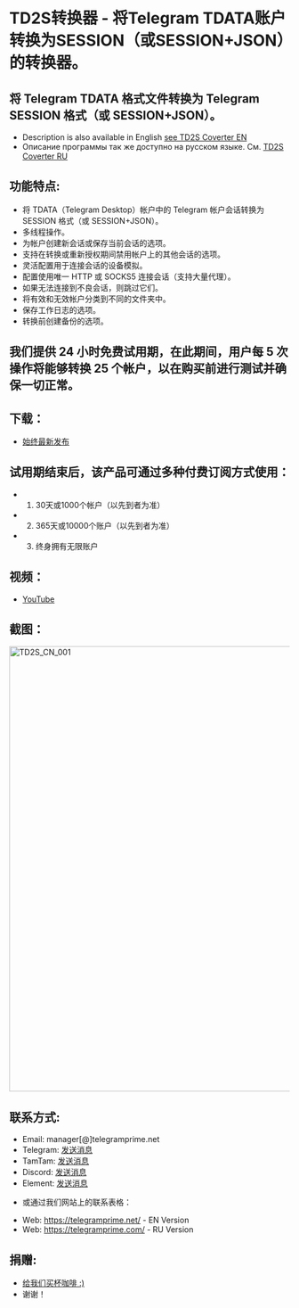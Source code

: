 # TD2S转换器 - 将Telegram TDATA账户转换为SESSION（或SESSION+JSON）的转换器。
## 将 Telegram TDATA 格式文件转换为 Telegram SESSION 格式（或 SESSION+JSON）。

 * Description is also available in English [see TD2S Coverter EN](https://github.com/telegram-prime/Telegram-TData-to-Session-Converter)
 * Описание программы так же доступно на русском языке. См. [TD2S Coverter RU](https://github.com/telegram-prime/Telegram-TData-to-Session-Converter-RU/)


## 功能特点:
 - 将 TDATA（Telegram Desktop）帐户中的 Telegram 帐户会话转换为 SESSION 格式（或 SESSION+JSON）。
 - 多线程操作。
 - 为帐户创建新会话或保存当前会话的选项。
 - 支持在转换或重新授权期间禁用帐户上的其他会话的选项。
 - 灵活配置用于连接会话的设备模拟。
 - 配置使用唯一 HTTP 或 SOCKS5 连接会话（支持大量代理）。
 - 如果无法连接到不良会话，则跳过它们。
 - 将有效和无效帐户分类到不同的文件夹中。
 - 保存工作日志的选项。
 - 转换前创建备份的选项。


## 我们提供 24 小时免费试用期，在此期间，用户每 5 次操作将能够转换 25 个帐户，以在购买前进行测试并确保一切正常。


## 下载：
 - [始终最新发布](https://github.com/telegram-prime/Telegram-TData-to-Session-Converter-CN/releases/latest)


## 试用期结束后，该产品可通过多种付费订阅方式使用：
- 1. 30天或1000个帐户（以先到者为准）
- 2. 365天或10000个账户（以先到者为准）
- 3. 终身拥有无限账户


## 视频：
- [YouTube](https://youtu.be/CxmtWd5r3Sg)


## 截图：
<img width="799" alt="TD2S_CN_001" src="https://github.com/user-attachments/assets/6fb97107-eb56-407d-95eb-dbf7bc20d2b1" />


##  联系方式:
- Email:    manager[@]telegramprime.net
- Telegram: [发送消息](https://telegramprime.com/telegram-contact)
- TamTam:   [发送消息](https://telegramprime.com/tamtam-contact)
- Discord:  [发送消息](https://telegramprime.com/discord-contact)
- Element:  [发送消息](https://telegramprime.net/element-contact)

* 或通过我们网站上的联系表格：
- Wеb: https://telegramprime.net/ - EN Version
- Wеb: https://telegramprime.com/ - RU Version


## 捐赠:
* [给我们买杯咖啡 :)](https://nowpayments.io/donation/telegramprime)
* 谢谢！









